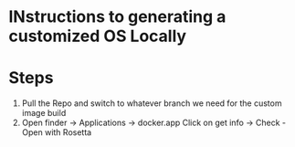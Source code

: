 # INstructions to generating a customized OS Locally

# Steps
1. Pull the Repo and switch to whatever branch we need for the custom image build
2. Open finder -> Applications -> docker.app Click on get info -> Check - Open with Rosetta



